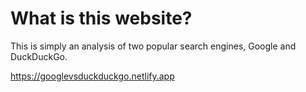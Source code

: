 # What is this website?
This is simply an analysis of two popular search engines, Google and DuckDuckGo. 

https://googlevsduckduckgo.netlify.app
